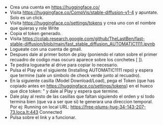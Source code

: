 - Crea una cuenta en https://huggingface.co/
- Visita https://huggingface.co/CompVis/stable-diffusion-v1-4 y apuntate. Solo es un click.
- Visita https://huggingface.co/settings/tokens y crea uno con el nombre que quieras y role Write
- Copia el token generado. 
- Visita https://colab.research.google.com/github/TheLastBen/fast-stable-diffusion/blob/main/fast_stable_diffusion_AUTOMATIC1111.ipynb
- Logueate con una cuenta de gmail. 
- Despues dale al primer boton de play (poniendo el raton sobre el primer recuadro de codigo mas oscuro aparece sobre los corchetes [ ]).
- Te pedira loguearte al drive para copiar lo necesario.
- Pulsa el Play en el siguiente (Installing AUTOMATIC1111 repo) y espera que termine (sale un simbolo de check verde junto al recuadro).
- En la siguiente casilla (Model Download/Load), pega el Token (que has copiado antes en https://huggingface.co/settings/tokens) en el hueco que dice token: " y dale al Play y espera que termine.
- Dale play al resto de las casillas que faltan siguiendo el orden y si todo termina bien (que va a ser que si) te generara una direccion temporal. Por ej:
     Running on local URL:  https://free-plums-hug-34-143-207-73.loca.lt:443
     Connected
- Pulsa sobre el link y a funcionar.
